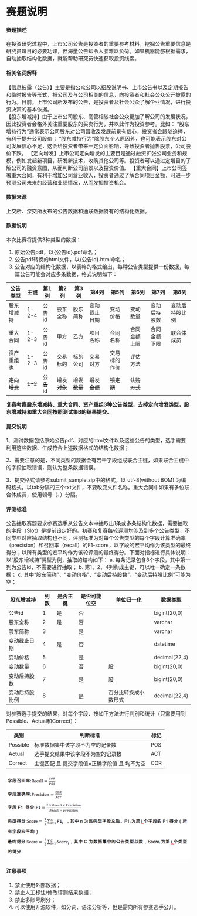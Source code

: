 # 赛题说明



#### 赛题描述

在投资研究过程中，上市公司公告是投资者的重要参考材料，挖掘公告重要信息是研究员每日的必要功课，但海量公告却令人脑难以负荷。如果机器能够根据需求，自动抽取结构化数据，就能帮助研究员快速获取投资线索。

#### 相关名词解释 
【信息披露（公告）】主要是指公众公司以招股说明书、上市公告书以及定期报告和临时报告等形式，把公司及与公司相关的信息，向投资者和社会公众公开披露的行为。目前，上市公司所发布的公告，是投资者及社会公众了解企业情况，进行投资决策的基本依据。  
【股东增减持】由于上市公司股东、高管相较社会公众更加了解公司的发展状况，因此投资者会格外关注重要股东的买卖行为，并以此作为投资参考。比如：
“股东增持行为”通常表示公司股东对公司营收及发展前景有信心，投资者会跟随追捧，有利于提升公司股价； 
“股东减持行为”除股东个人原因外，也可能表示股东对公司发展信心不足，这会给投资者带来一定负面影响，导致投资者抛售股票，公司股价下跌。
【定向增发】上市公司定向增发的主要目是通过融资扩张公司业务和规模，例如发起新项目，研发新技术，收购其他公司等。投资者可以通过定增目的了解公司的融资意图，从而判断公司前景以及投资价值。
【重大合同】上市公司签署重大合同，有利于增加公司营业收入，投资者通过了解合同项目金额，可进一步预测公司未来的经营和业绩情况，从而发掘投资机会。

#### 数据来源
上交所、深交所发布的公告数据和通联数据特有的结构化数据。

#### 数据说明
本次比赛将提供3种类型的数据： 

1. 原始公告pdf，以{公告id}.pdf命名； 
2. 公告pdf转换的html文件，以{公告id}.html命名； 
3. 公告对应的结构化数据，以表格的格式给出，每种公告类型提供一份数据，每篇公告可能会对应多条数据，格式说明如下：

| 公告类型   | 主键  | 第1列  | 第2列    | 第3列    | 第4列        | 第5列        | 第6列        | 第7列        | 第8列          |
| ---------- | ----- | ------ | -------- | -------- | ------------ | ------------ | ------------ | ------------ | -------------- |
| 股东增减持 | 1-2-4 | 公告id | 股东全称 | 股东简称 | 变动截止日期 | 变动价格     | 变动数量     | 变动后持股数 | 变动后持股比例 |
| 重大合同   | 1-2-3 | 公告id | 甲方     | 乙方     | 项目名称     | 合同名称     | 合同金额上限 | 合同金额下限 | 联合体成员     |
| 资产重组也 | 1-2-3 | 公告id | 交易标的 | 标的公司 | 交易对方     | 交易标的作价 | 评估方法     |              |                |
| ~~定向增发~~   | ~~1-2~~   | ~~公告id~~ | ~~增发对象~~ | ~~增发数量~~ | ~~增发金额~~     | ~~锁定期~~       | ~~认购方式~~  |              |                |

**复赛考察股东增减持、重大合同、资产重组3种公告类型，去掉定向增发类型，股东增减持和重大合同按照测试集B的结果提交。**

#### 提交说明
1、测试数据包括原始公告pdf、对应的html文件以及这些公告的类型，选手需要利用这些数据、生成符合上述数据格式的结构化数据；

2、需要注意的是，不同类型的数据会有若干字段组成联合主键，如果联合主键中的字段抽取错误，则认为整条数据错误。

3、提交格式请参考submit_sample.zip中的格式，以 utf-8(without BOM) 为编码格式，以tab分隔的三个txt文件，不要改变文件名称。重大合同中如果有多位联合体成员，使用顿号（、）分隔。

#### **评测标准**
公告抽取赛题要求参赛选手从公告文本中抽取出1条或多条结构化数据，需要抽取的字段（Slot）是提前设定好的。初赛和复赛每轮评测均涉及到多个公告类型，不同类型对应抽取结构也不同，评测标准为对每个公告类型的每个字段计算准确率（precision）和召回率（recall）的F1-score，以字段的宏平均作为该类型的最终得分；以所有类型的宏平均作为该轮评测的最终得分。下面对指标进行具体说明：
以“股东增减持”类型为例，抽取的结构如下：
a. 每条记录包含8个字段，其中第一列为公告id，不需要进行抽取；
b. 第1、2、4列构成主键，可以唯一确定一条数据；
c. 其中“股东简称”、“变动价格”、“变动后持股数”、“变动后持股比例”可能为空；

| 股东增减持     | 列数 | 是否主键 | 是否可能位空 | 单位归一化           | 数据类型      |
| -------------- | ---- | -------- | ------------ | -------------------- | ------------- |
| 公告id         | 1    | 是       | 否           |                      | bigint(20,0)  |
| 股东全称       | 2    | 是       | 否           |                      | varchar       |
| 股东简称       | 3    |          | 是           |                      | varchar       |
| 变动截止日期   | 4    | 是       | 否           |                      | datetime      |
| 变动价格       | 5    |          | 是           |                      | decimal(22,4) |
| 变动数量       | 6    |          | 否           | 股                   | bigint(20,0)  |
| 变动后持股数   | 7    |          | 是           | 股                   | bigint(20,0)  |
| 变动后持股比例 | 8    |          | 是           | 百分比转换成小数形式 | decimal(22,4) |

对参赛选手提交的结果，对每个字段、按如下方法进行判别和统计（只需要用到Possible、Actual和Correct）：  

| 类别     | 判断标准 | 标记 |
| -------- | -------- | ---- |
| Possible | 标准数据集中该字段不为空的记录数 | POS |
| Actual   | 选手提交结果中该字段不为空的记录数 | ACT |
| Correct |主键匹配 且 提交字段值=正确字段值 且 均不为空|COR|

![评测](pics/pingce.png)



#### 注意事项 
1. 禁止使用外部数据； 
2. 禁止人工标注/修改评测结果数据； 
3. 禁止多账号刷分； 
4. 可以使用开源软件，如分词、语法分析等，但是需向所有参赛选手公开。